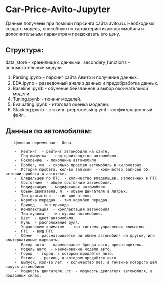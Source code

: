 # Car-Price-Avito-Jupyter

Данные получены при помощи парсинга сайта avito.ru. Необходимо создать модель, способную по характеристикам автомобиля и дополнительным параметрам предсказать его цену. 

## Структура: 

data_store - хранилище с данными.
secondary_functions - вспомогательные модули.
1. Parsing.ipynb - парсинг сайта Авито и получение данных.
2. EDA.ipynb - разведочный анализ данных и предобработка данных.
3. Baseline.ipynb - обучение бейзлайнов и выбор окончательной модели.
4. Tuning.ipynb - тюнинг моделей.
5. Evaluating.ipynb - итоговая оценка моделей.
6. Stacking.ipynb - стэкинг.
preprocessing.yml - конфигурационный файл.

## Данные по автомобилям:

        Целевая переменная - Цена.
        
        -  Рейтинг  - рейтинг автомобиля на сайте.
        -  Год выпуска  - год производства автомобиля.
        -  Поколение  - поколение автомобиля.
        -  Пробег, км  - сколько проехал автомобиль в километрах.
        -  История пробега, кол-во записей  - количество записей об истории пробега в автотеке. 
        -  Владельцев по ПТС  - количество владельцев, записанных в ПТС.
        -  Состояние  - общее состояние автомобиля.
        -  Модификация  - модификация автомобиля.
        -  Объём двигателя, л  - объём двигателя в литрах.
        -  Тип двигателя  - тип двигателя.
        -  Коробка передач  - тип коробки передач.
        -  Привод  - тип привода.
        -  Комплектация  - комплектация автомобиля
        -  Тип кузова  - тип кузова автомобиля.
        -  Цвет  - цвет автомобиля.
        -  Руль  - расположение руля.
        -  Управление климатом  - тип системы управления климатом
        -  ПТС  - вид ПТС.
        -  Обмен  - рассматривается ли обмен автомобиля на другой, или альтернативные варианты.
        -  Бренд авто  - наименование бренда авто, производитель.
        -  Модель авто  - наименование модели авто.
        -  Город  - город, в котором продаётся авто.
        -  Регион  - регион, в котором продаётся авто.
        -  Выпуск, кол-во лет  - количество лет, в течение которого шёл выпуск автомобиля
        -  Мощность двигателя, лс  - мощность двигателя автомобиля, в лошадиных силах.
